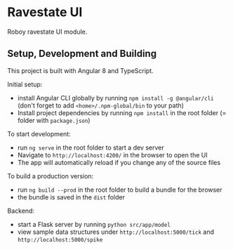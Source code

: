 # Ravestate UI

Roboy ravestate UI module. 

## Setup, Development and Building

This project is built with Angular 8 and TypeScript. 

Initial setup:
- install Angular CLI globally by running `npm install -g @angular/cli` (don't forget to add `<home>/.npm-global/bin` to your path)
- Install project dependencies by running `npm install` in the root folder (= folder with `package.json`) 
 
To start development: 
- run `ng serve` in the root folder to start a dev server
- Navigate to `http://localhost:4200/` in the browser to open the UI
- The app will automatically reload if you change any of the source files

To build a production version:
- run `ng build --prod` in the root folder to build a bundle for the browser
- the bundle is saved in the `dist` folder

Backend:
- start a Flask server by running `python src/app/model`
- view sample data structures under `http://localhost:5000/tick` and `http://localhost:5000/spike`

